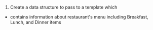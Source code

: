 1. Create a data structure to pass to a template which
* contains information about restaurant's menu including Breakfast, Lunch, and Dinner items